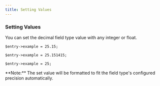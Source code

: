 ```yaml
---
title: Setting Values
---
```


### Setting Values

You can set the decimal field type value with any integer or float.

    $entry->example = 25.15;

    $entry->example = 25.151415;

    $entry->example = 25;

<div class="alert alert-primary">**Note:** The set value will be formatted to fit the field type's configured precision automatically.</div>

